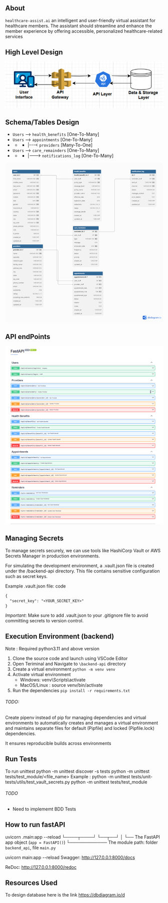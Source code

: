 ## About  
 `healthcare-assist.ai`  an intelligent and user-friendly virtual assistant for healthcare members. The assistant should streamline and enhance the member experience by offering accessible, personalized healthcare-related services

## High Level Design
![alt text](images\image1.png)



## Schema/Tables Design 


- `Users` --> `health_benefits` [One-To-Many]
- `Users` --> `appointments` [One-To-Many]
- - - |---< `providers` [Many-To-One]
- `Users` --> `care_remainders` [One-To-Many]
- - - |---> `notifications_log` [One-To-Many]

![alt text](images\schema1.png)

## API endPoints 
![alt text](images\image_endpoints.png)

## Managing Secrets
  To manage secrets securely, we can use tools like HashiCorp Vault or AWS Secrets Manager in production environments.
  
  For simulating the development environment, a .vault.json file is created under the /backend-api directory. This file contains sensitive configuration such as secret keys.
    
 Example .vault.json file:
 code
```
{
  "secret_key": "<YOUR_SECRET_KEY>"
}
```
*Important*: Make sure to add .vault.json to your .gitignore file to avoid committing secrets to version control.


## Execution Environment (backend)

Note :  Required python3.11 and above version 

1. Clone the source code and launch using VSCode Editor 
2. Open Teriminal and Navigate to `\backend-api` directory 
3. Create a virtual environment `python -m venv venv`
4. Activate virtual environment 
    - Windows:  venv\Scripts\activate
    - MacOS/Linux : source venv/bin/activate 
5. Run the dependencies `pip install -r requirements.txt`

###### TODO: 
Create pipenv instead of pip for managing dependencies and virtual environments to automatically creates and manages a virtual environment and maintains separate files for default (Pipfile) and locked (Pipfile.lock) dependencies.

It ensures reproducible builds across environments

## Run Tests
To run unittest 
python -m unittest discover -s tests
python -m unittest tests/test_module/<file_name>
  Example : python -m unittest tests/unit-tests/utils/test_vault_secrets.py
python -m unittest tests/test_module
###### TODO 
  - Need to implememt BDD Tests


## How to run fastAPI 
uvicorn <packagename>.main:app --reload
         └────┬────┘ └──┬──┘
              │         └── The FastAPI app object (`app = FastAPI()`)
              └──────────── The module path: folder `backend_api`, file `main.py`

uvicorn main:app --reload
Swagger: http://127.0.0.1:8000/docs

ReDoc: http://127.0.0.1:8000/redoc



## Resources Used 
To design database here is the link https://dbdiagram.io/d


